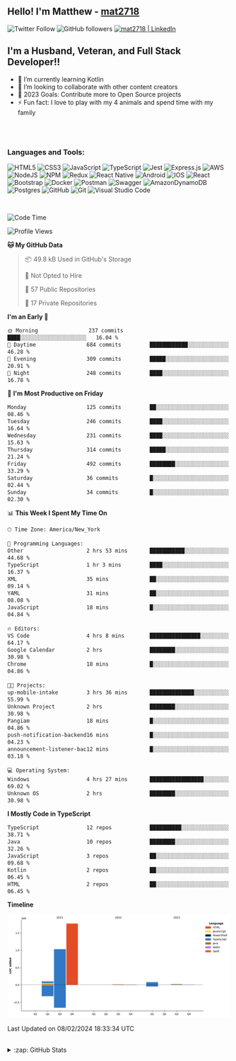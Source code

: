 ## Hello! I'm Matthew - [mat2718][website]

![Twitter Follow](https://img.shields.io/twitter/follow/matthewterry68?color=1DA1F2&logo=twitter&style=for-the-badge)
![GitHub followers](https://img.shields.io/github/followers/mat2718?logo=github&style=for-the-badge)
[<img  alt="mat2718 | LinkedIn"  src="https://img.shields.io/badge/LinkedIn-0077B5?style=for-the-badge&logo=linkedin&logoColor=white" />][linkedin]

## I'm a Husband, Veteran, and Full Stack Developer!!

- 🌱 I’m currently learning Kotlin
- 👯 I’m looking to collaborate with other content creators
- 🥅 2023 Goals: Contribute more to Open Source projects
- ⚡ Fun fact: I love to play with my 4 animals and spend time with my family

<br />
<br />

### Languages and Tools:

![HTML5](https://img.shields.io/badge/html5-%23E34F26.svg?style=for-the-badge&logo=html5&logoColor=white)
![CSS3](https://img.shields.io/badge/css3-%231572B6.svg?style=for-the-badge&logo=css3&logoColor=white)
![JavaScript](https://img.shields.io/badge/javascript-%23323330.svg?style=for-the-badge&logo=javascript&logoColor=%23F7DF1E)
![TypeScript](https://img.shields.io/badge/typescript-%23007ACC.svg?style=for-the-badge&logo=typescript&logoColor=white)
![Jest](https://img.shields.io/badge/-jest-%23C21325?style=for-the-badge&logo=jest&logoColor=white)
![Express.js](https://img.shields.io/badge/express.js-%23404d59.svg?style=for-the-badge&logo=express&logoColor=%2361DAFB)
![AWS](https://img.shields.io/badge/AWS-%23FF9900.svg?style=for-the-badge&logo=amazon-aws&logoColor=white)
![NodeJS](https://img.shields.io/badge/node.js-6DA55F?style=for-the-badge&logo=node.js&logoColor=white)
![NPM](https://img.shields.io/badge/NPM-%23000000.svg?style=for-the-badge&logo=npm&logoColor=white)
![Redux](https://img.shields.io/badge/redux-%23593d88.svg?style=for-the-badge&logo=redux&logoColor=white)
![React Native](https://img.shields.io/badge/react_native-%2320232a.svg?style=for-the-badge&logo=react&logoColor=%2361DAFB)
![Android](https://img.shields.io/badge/Android-3DDC84?style=for-the-badge&logo=android&logoColor=white)
![IOS](https://img.shields.io/badge/iOS-000000?style=for-the-badge&logo=ios&logoColor=white)
![React](https://img.shields.io/badge/react-%2320232a.svg?style=for-the-badge&logo=react&logoColor=%2361DAFB)
![Bootstrap](https://img.shields.io/badge/bootstrap-%23563D7C.svg?style=for-the-badge&logo=bootstrap&logoColor=white)
![Docker](https://img.shields.io/badge/docker-%230db7ed.svg?style=for-the-badge&logo=docker&logoColor=white)
![Postman](https://img.shields.io/badge/Postman-FF6C37?style=for-the-badge&logo=postman&logoColor=white)
![Swagger](https://img.shields.io/badge/-Swagger-%23Clojure?style=for-the-badge&logo=swagger&logoColor=white)
![AmazonDynamoDB](https://img.shields.io/badge/Amazon%20DynamoDB-4053D6?style=for-the-badge&logo=Amazon%20DynamoDB&logoColor=white)
![Postgres](https://img.shields.io/badge/postgres-%23316192.svg?style=for-the-badge&logo=postgresql&logoColor=white)
![GitHub](https://img.shields.io/badge/github-%23121011.svg?style=for-the-badge&logo=github&logoColor=white)
![Git](https://img.shields.io/badge/git-%23F05033.svg?style=for-the-badge&logo=git&logoColor=white)
![Visual Studio Code](https://img.shields.io/badge/Visual%20Studio%20Code-0078d7.svg?style=for-the-badge&logo=visual-studio-code&logoColor=white)

<br />

<!--START_SECTION:waka-->
![Code Time](http://img.shields.io/badge/Code%20Time-2%2C852%20hrs%2036%20mins-blue)

![Profile Views](http://img.shields.io/badge/Profile%20Views-0-blue)

**🐱 My GitHub Data** 

> 📦 49.8 kB Used in GitHub's Storage 
 > 
> 🚫 Not Opted to Hire
 > 
> 📜 57 Public Repositories 
 > 
> 🔑 17 Private Repositories 
 > 
**I'm an Early 🐤** 

```text
🌞 Morning                237 commits         ████░░░░░░░░░░░░░░░░░░░░░   16.04 % 
🌆 Daytime                684 commits         ████████████░░░░░░░░░░░░░   46.28 % 
🌃 Evening                309 commits         █████░░░░░░░░░░░░░░░░░░░░   20.91 % 
🌙 Night                  248 commits         ████░░░░░░░░░░░░░░░░░░░░░   16.78 % 
```
📅 **I'm Most Productive on Friday** 

```text
Monday                   125 commits         ██░░░░░░░░░░░░░░░░░░░░░░░   08.46 % 
Tuesday                  246 commits         ████░░░░░░░░░░░░░░░░░░░░░   16.64 % 
Wednesday                231 commits         ████░░░░░░░░░░░░░░░░░░░░░   15.63 % 
Thursday                 314 commits         █████░░░░░░░░░░░░░░░░░░░░   21.24 % 
Friday                   492 commits         ████████░░░░░░░░░░░░░░░░░   33.29 % 
Saturday                 36 commits          █░░░░░░░░░░░░░░░░░░░░░░░░   02.44 % 
Sunday                   34 commits          █░░░░░░░░░░░░░░░░░░░░░░░░   02.30 % 
```


📊 **This Week I Spent My Time On** 

```text
🕑︎ Time Zone: America/New_York

💬 Programming Languages: 
Other                    2 hrs 53 mins       ███████████░░░░░░░░░░░░░░   44.68 % 
TypeScript               1 hr 3 mins         ████░░░░░░░░░░░░░░░░░░░░░   16.37 % 
XML                      35 mins             ██░░░░░░░░░░░░░░░░░░░░░░░   09.14 % 
YAML                     31 mins             ██░░░░░░░░░░░░░░░░░░░░░░░   08.08 % 
JavaScript               18 mins             █░░░░░░░░░░░░░░░░░░░░░░░░   04.84 % 

🔥 Editors: 
VS Code                  4 hrs 8 mins        ████████████████░░░░░░░░░   64.17 % 
Google Calendar          2 hrs               ████████░░░░░░░░░░░░░░░░░   30.98 % 
Chrome                   18 mins             █░░░░░░░░░░░░░░░░░░░░░░░░   04.86 % 

🐱‍💻 Projects: 
up-mobile-intake         3 hrs 36 mins       ██████████████░░░░░░░░░░░   55.99 % 
Unknown Project          2 hrs               ████████░░░░░░░░░░░░░░░░░   30.98 % 
Pangiam                  18 mins             █░░░░░░░░░░░░░░░░░░░░░░░░   04.86 % 
push-notification-backend16 mins             █░░░░░░░░░░░░░░░░░░░░░░░░   04.23 % 
announcement-listener-bac12 mins             █░░░░░░░░░░░░░░░░░░░░░░░░   03.18 % 

💻 Operating System: 
Windows                  4 hrs 27 mins       █████████████████░░░░░░░░   69.02 % 
Unknown OS               2 hrs               ████████░░░░░░░░░░░░░░░░░   30.98 % 
```

**I Mostly Code in TypeScript** 

```text
TypeScript               12 repos            ██████████░░░░░░░░░░░░░░░   38.71 % 
Java                     10 repos            ████████░░░░░░░░░░░░░░░░░   32.26 % 
JavaScript               3 repos             ██░░░░░░░░░░░░░░░░░░░░░░░   09.68 % 
Kotlin                   2 repos             ██░░░░░░░░░░░░░░░░░░░░░░░   06.45 % 
HTML                     2 repos             ██░░░░░░░░░░░░░░░░░░░░░░░   06.45 % 
```



**Timeline**

![Lines of Code chart](https://raw.githubusercontent.com/mat2718/mat2718/main/assets/bar_graph.png)


 Last Updated on 08/02/2024 18:33:34 UTC
<!--END_SECTION:waka-->

<br />

<details>
  <summary>:zap: GitHub Stats</summary>

  <img align="left" alt="codeSTACKr's GitHub Stats" src="https://github-readme-stats-mat2718.vercel.app/api?username=mat2718&show_icons=true&hide_border=true" />

</details>

[website]: https://www.linkedin.com/in/matthew-terry-9a1b57185
[course]: http://vsCodeHero.com
[twitter]: https://twitter.com/codeSTACKr
[youtube]: https://youtube.com/codeSTACKr
[instagram]: https://instagram.com/codeSTACKr
[linkedin]: https://www.linkedin.com/in/matthew-terry-9a1b57185
[webdevplaylist]: https://www.youtube.com/playlist?list=PLkwxH9e_vrAJ0WbEsFA9W3I1W-g_BTsbt
[jsplaylist]: https://www.youtube.com/playlist?list=PLkwxH9e_vrALRJKu7wfXby3MKeflhTu6B
[cssplaylist]: https://www.youtube.com/playlist?list=PLkwxH9e_vrALSdvZuEh6gqQdmDoDIoqz4
[reactplaylist]: https://www.youtube.com/playlist?list=PLkwxH9e_vrAK4TdffpxKY3QGyHCpxFcQ0

